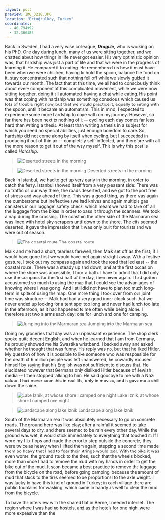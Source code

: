 ```yaml
---
layout: post
preview: IMG_3218.JPG
location: "Ertuǧrulköy, Turkey"
coordinates:
  - 40.794992
  - 32.366385
---
```


Back in Sweden, I had a very wise colleague, ***Dragule***, who is working on his PhD. One day during lunch, many of us were sitting together, and we chatted about how things in life never got easier. His very optimistic opinion was, that hardship was just a part of life and that we were in the progress of learning it. He compared it to eating. He remembered us how it must have been when we were children, having to hold the spoon, balance the food on it, stay concentrated such that nothing fell off while we slowly guided it towards our month. The fact that at this time, we all had to consciously think about every component of this complicated movement, while we were now sitting together, doing it all automated, having a chat while eating. His point was that coping with hardship was something conscious which caused us lots of trouble right now, but that we would practice it, equally to eating with the spoon, until it became an automatism. This in mind, I expected to experience some more hardship to cope with on my journey. However, so far there has been next to nothing of it -- cycling each day comes far less hard than writing a thesis. At least than writing a thesis in a subject for which you need no special abilities, just enough boredom to care. So, hardship did not come along by itself when cycling, but I succeeded in producing it out of thin air -- completely self-inflected, and therefore with all the more reason to get it out of the way myself. This is why this post is called *Hardship*.

> ![Deserted streets in the morning](/images/IMG_3034.JPG)

> ![Deserted streets in the morning](/images/IMG_3036.JPG)
Deserted streets in the morning

Back in Istanbul, we had to get up very early in the morning, in order to catch the ferry. Istanbul showed itself from a very pleasant side: There was no traffic on our way there, the roads deserted, and we got to the port free of stress and way ahead of time. This was a good thing, as there was again the cumbersome but ineffective (we had knives and again multiple gas canisters in our luggage) safety check, which meant we had to take off all the luggage from the bikes in order to pass it through the scanners. We took a nap during the crossing. The coast on the other side of the Marmaran sea was lined with hotel sky-scrapers until down to the shore. The city seemed deserted, it gave the impression that it was only built for tourists and we were out of season.

> ![The coastal route](/images/IMG_3039.JPG)
The coastal route

Maik and me had a short, tearless farewell, then Maik set off as the first; if I would have gone first we would have met again straight away. With a festive gesture, I took out my compass again and took the road that led east -- the coastal route. There was a steady up and down, and at the first occasion where the shore was accessible, I took a bath. I have to admit that I did only use the compass for the first half of the day, then never again. I had gotten accustomed so much to using the map that I could see the advantages of knowing where I was going. And I still did not have to plan too much long-term in spite of using the map. One more thing I took over from our joint time was structure -- Maik had had a very good inner clock such that we never ended up looking for a tent spot too long and never had lunch too late in the afternoon, as it had happened to me often while being alone. I therefore set two alarms each day: one for lunch and one for camping.

> ![Jumping into the Marmaran sea](/images/IMG_3056.JPG)
Jumping into the Marmaran sea

Doing my groceries that day was an unpleasant experience. The shop clerk spoke quite decent English, and when he learned that I am from Germany, he proudly showed me his Swastika wristband. I backed away and asked whether he thought that was funny. His reply was no, but that he liked Hitler. My question of how it is possible to like someone who was responsible for the death of 6 million people was left unanswered, he cowardly excused himself by saying that his English was not sufficient to discuss that. He elucidated however that Germans only disliked Hitler because of Jewish media -- I then stopped talking to him. He said goodbye to me with a Nazi salute. I had never seen this in real life, only in movies, and it gave me a chill down the spine.

> ![Lake Iznik, at whose shore I camped one night](/images/IMG_3082.JPG)
Lake Iznik, at whose shore I camped one night

> ![Landscape along lake Iznik](/images/IMG_3095.JPG)
Landscape along lake Iznik

South of the Marmaran sea it was absolutely necessary to go on concrete roads. The ground here was like clay; after a rainfall it seemed to take several days to dry, and there seemed to be rain every other day. While the ground was wet, it would stick immediately to everything that touched it: If I wore my flip-flops and made the error to step outside the concrete, they were twice as heavy when I lifted them again, stepping a second time made them so heavy that I had to fear their strings would tear. With the bike it was even worse: the ground stuck to the tires, such that the wheels blocked, more than once I had to remove the mud with my hands in order to get the bike out of the mud. It soon became a best practice to remove the luggage from the bicycle on the road, before going camping, because the amount of mud that stuck to the tires seemed to be proportional to the axle weight. I was lucky to have this kind of ground in Turkey; in each village there are public fountains for washing, which came in handy as well to clear the mud from the bicycle.

To have the interview with the shared flat in Berne, I needed internet. The region where I was had no hostels, and as the hotels for one night were more expensive than the 
